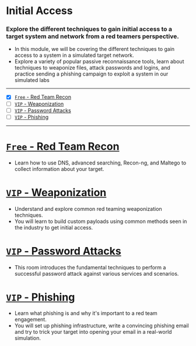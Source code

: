 # Initial Access
### Explore the different techniques to gain initial access to a target system and network from a red teamers perspective.
- In this module, we will be covering the different techniques to gain access to a system in a simulated target network. 
- Explore a variety of popular passive reconnaissance tools, learn about techniques to weaponize files, attack passwords and logins, and practice sending a phishing campaign to exploit a system in our simulated labs

---
- [x] [`Free` - Red Team Recon](https://tryhackme.com/jr/redteamrecon)
- [ ] [`VIP` - Weaponization](https://tryhackme.com/jr/weaponization)
- [ ] [`VIP` - Password Attacks](https://tryhackme.com/jr/passwordattacks)
- [ ] [`VIP` - Phishing](https://tryhackme.com/jr/phishingyl)

---

# [`Free` - Red Team Recon](https://tryhackme.com/jr/redteamrecon)
- Learn how to use DNS, advanced searching, Recon-ng, and Maltego to collect information about your target.

# [`VIP` - Weaponization](https://tryhackme.com/jr/weaponization)
- Understand and explore common red teaming weaponization techniques. 
- You will learn to build custom payloads using common methods seen in the industry to get initial access.

# [`VIP` - Password Attacks](https://tryhackme.com/jr/passwordattacks)
- This room introduces the fundamental techniques to perform a successful password attack against various services and scenarios.

# [`VIP` - Phishing](https://tryhackme.com/jr/phishingyl)
- Learn what phishing is and why it's important to a red team engagement. 
- You will set up phishing infrastructure, write a convincing phishing email and try to trick your target into opening your email in a real-world simulation.
